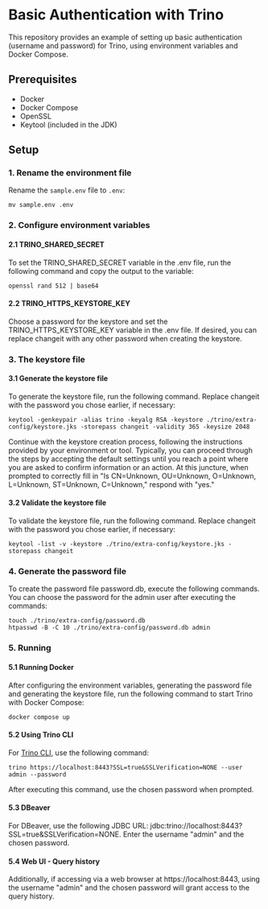 # Basic Authentication with Trino

This repository provides an example of setting up basic authentication (username and password) for Trino, using environment variables and Docker Compose.


## Prerequisites

- Docker
- Docker Compose
- OpenSSL
- Keytool (included in the JDK)


## Setup


### 1. Rename the environment file

Rename the `sample.env` file to `.env`:

```
mv sample.env .env
```


### 2. Configure environment variables

#### 2.1 TRINO_SHARED_SECRET

To set the TRINO_SHARED_SECRET variable in the .env file, run the following command and copy the output to the variable:

```
openssl rand 512 | base64
```

#### 2.2 TRINO_HTTPS_KEYSTORE_KEY

Choose a password for the keystore and set the TRINO_HTTPS_KEYSTORE_KEY variable in the .env file. If desired, you can replace changeit with any other password when creating the keystore.


### 3. The keystore file

#### 3.1 Generate the keystore file
To generate the keystore file, run the following command. Replace changeit with the password you chose earlier, if necessary:

```
keytool -genkeypair -alias trino -keyalg RSA -keystore ./trino/extra-config/keystore.jks -storepass changeit -validity 365 -keysize 2048
```

Continue with the keystore creation process, following the instructions provided by your environment or tool. Typically, you can proceed through the steps by accepting the default settings until you reach a point where you are asked to confirm information or an action. At this juncture, when prompted to correctly fill in "Is CN=Unknown, OU=Unknown, O=Unknown, L=Unknown, ST=Unknown, C=Unknown," respond with "yes."

#### 3.2 Validate the keystore file

To validate the keystore file, run the following command. Replace changeit with the password you chose earlier, if necessary:

```
keytool -list -v -keystore ./trino/extra-config/keystore.jks -storepass changeit
```

### 4. Generate the password file

To create the password file password.db, execute the following commands. You can choose the password for the admin user after executing the commands:

```
touch ./trino/extra-config/password.db
htpasswd -B -C 10 ./trino/extra-config/password.db admin
```

### 5. Running

#### 5.1 Running Docker

After configuring the environment variables, generating the password file and generating the keystore file, run the following command to start Trino with Docker Compose:

```
docker compose up
```

#### 5.2 Using Trino CLI

For [Trino CLI](https://trino.io/docs/current/client/cli.html), use the following command:

```
trino https://localhost:8443?SSL=true&SSLVerification=NONE --user admin --password
```

After executing this command, use the chosen password when prompted.

#### 5.3 DBeaver

For DBeaver, use the following JDBC URL: jdbc:trino://localhost:8443?SSL=true&SSLVerification=NONE. Enter the username "admin" and the chosen password.

#### 5.4 Web UI - Query history

Additionally, if accessing via a web browser at https://localhost:8443, using the username "admin" and the chosen password will grant access to the query history.
